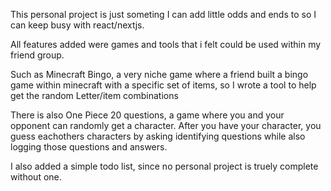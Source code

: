 This personal project is just someting I can add little odds and ends to so I can keep busy with react/nextjs.

All features added were games and tools that i felt could be used within my friend group.

Such as Minecraft Bingo, a very niche game where a friend built a bingo game within minecraft with a specific set of items, so I wrote a tool to help get the random Letter/item combinations

There is also One Piece 20 questions, a game where you and your opponent can randomly get a character. After you have your character, you guess eachothers characters by asking identifying questions while also logging those questions and answers.

I also added a simple todo list, since no personal project is truely complete without one. 
